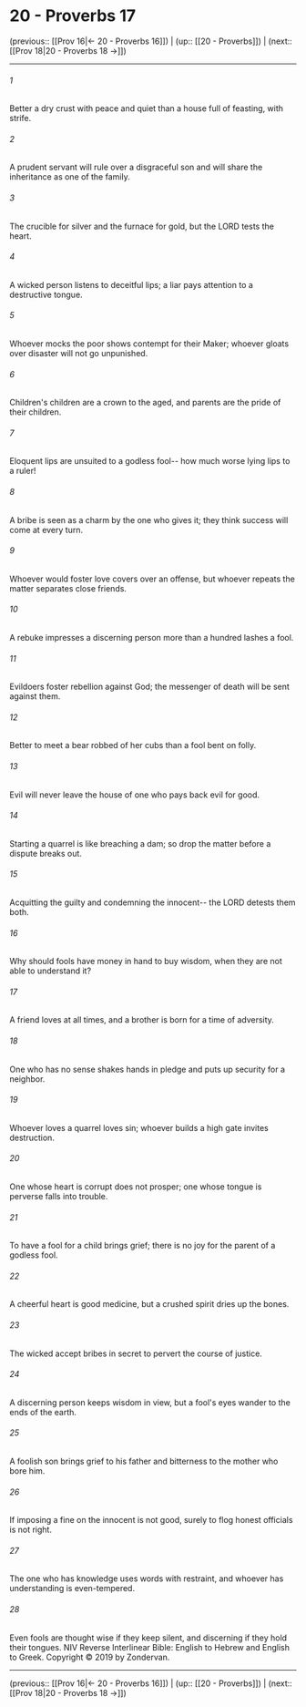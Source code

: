# 20 - Proverbs 17

(previous:: [[Prov 16|← 20 - Proverbs 16]]) | (up:: [[20 - Proverbs]]) | (next:: [[Prov 18|20 - Proverbs 18 →]])

***


###### 1 
Better a dry crust with peace and quiet than a house full of feasting, with strife. 

###### 2 
A prudent servant will rule over a disgraceful son and will share the inheritance as one of the family. 

###### 3 
The crucible for silver and the furnace for gold, but the LORD tests the heart. 

###### 4 
A wicked person listens to deceitful lips; a liar pays attention to a destructive tongue. 

###### 5 
Whoever mocks the poor shows contempt for their Maker; whoever gloats over disaster will not go unpunished. 

###### 6 
Children's children are a crown to the aged, and parents are the pride of their children. 

###### 7 
Eloquent lips are unsuited to a godless fool-- how much worse lying lips to a ruler! 

###### 8 
A bribe is seen as a charm by the one who gives it; they think success will come at every turn. 

###### 9 
Whoever would foster love covers over an offense, but whoever repeats the matter separates close friends. 

###### 10 
A rebuke impresses a discerning person more than a hundred lashes a fool. 

###### 11 
Evildoers foster rebellion against God; the messenger of death will be sent against them. 

###### 12 
Better to meet a bear robbed of her cubs than a fool bent on folly. 

###### 13 
Evil will never leave the house of one who pays back evil for good. 

###### 14 
Starting a quarrel is like breaching a dam; so drop the matter before a dispute breaks out. 

###### 15 
Acquitting the guilty and condemning the innocent-- the LORD detests them both. 

###### 16 
Why should fools have money in hand to buy wisdom, when they are not able to understand it? 

###### 17 
A friend loves at all times, and a brother is born for a time of adversity. 

###### 18 
One who has no sense shakes hands in pledge and puts up security for a neighbor. 

###### 19 
Whoever loves a quarrel loves sin; whoever builds a high gate invites destruction. 

###### 20 
One whose heart is corrupt does not prosper; one whose tongue is perverse falls into trouble. 

###### 21 
To have a fool for a child brings grief; there is no joy for the parent of a godless fool. 

###### 22 
A cheerful heart is good medicine, but a crushed spirit dries up the bones. 

###### 23 
The wicked accept bribes in secret to pervert the course of justice. 

###### 24 
A discerning person keeps wisdom in view, but a fool's eyes wander to the ends of the earth. 

###### 25 
A foolish son brings grief to his father and bitterness to the mother who bore him. 

###### 26 
If imposing a fine on the innocent is not good, surely to flog honest officials is not right. 

###### 27 
The one who has knowledge uses words with restraint, and whoever has understanding is even-tempered. 

###### 28 
Even fools are thought wise if they keep silent, and discerning if they hold their tongues. NIV Reverse Interlinear Bible: English to Hebrew and English to Greek. Copyright © 2019 by Zondervan.

***

(previous:: [[Prov 16|← 20 - Proverbs 16]]) | (up:: [[20 - Proverbs]]) | (next:: [[Prov 18|20 - Proverbs 18 →]])
